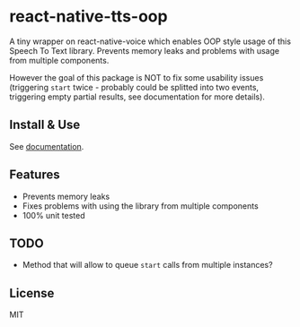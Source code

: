 # react-native-tts-oop

A tiny wrapper on react-native-voice which enables OOP style usage of this Speech To Text library. Prevents memory leaks
and problems with usage from multiple components.

However the goal of this package is NOT to fix some usability issues (triggering `start` twice - probably could be
splitted into two events, triggering empty partial results, see documentation for more details).

## Install & Use

See [documentation](https://dzek69.github.io/react-native-voice-oop/tutorial-How-to-use.html).

## Features

- Prevents memory leaks
- Fixes problems with using the library from multiple components
- 100% unit tested

## TODO

- Method that will allow to queue `start` calls from multiple instances?

## License

MIT
